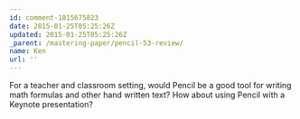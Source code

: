 ```yaml
---
id: comment-1815675823
date: 2015-01-25T05:25:26Z
updated: 2015-01-25T05:25:26Z
_parent: /mastering-paper/pencil-53-review/
name: Ken
url: ''
---
```


For a teacher and classroom setting, would Pencil be a good tool for writing
math formulas and other hand written text? How about using Pencil with a Keynote
presentation?
